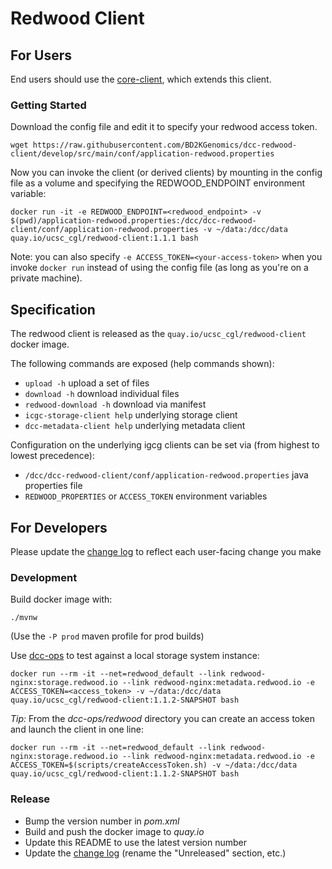 # Redwood Client

## For Users
End users should use the [core-client](https://github.com/BD2KGenomics/dcc-spinnaker-client), which extends this client.

### Getting Started
Download the config file and edit it to specify your redwood access token.
```
wget https://raw.githubusercontent.com/BD2KGenomics/dcc-redwood-client/develop/src/main/conf/application-redwood.properties
```

Now you can invoke the client (or derived clients) by mounting in the config file as a volume and specifying the REDWOOD_ENDPOINT environment variable:
```
docker run -it -e REDWOOD_ENDPOINT=<redwood_endpoint> -v $(pwd)/application-redwood.properties:/dcc/dcc-redwood-client/conf/application-redwood.properties -v ~/data:/dcc/data quay.io/ucsc_cgl/redwood-client:1.1.1 bash
```

Note: you can also specify `-e ACCESS_TOKEN=<your-access-token>` when you invoke `docker run` instead of using the config file (as long as you're on a private machine).

## Specification
The redwood client is released as the `quay.io/ucsc_cgl/redwood-client` docker image.

The following commands are exposed (help commands shown):
- `upload -h` upload a set of files
- `download -h` download individual files
- `redwood-download -h` download via manifest
- `icgc-storage-client help` underlying storage client
- `dcc-metadata-client help` underlying metadata client

Configuration on the underlying igcg clients can be set via (from highest to lowest precedence):
- `/dcc/dcc-redwood-client/conf/application-redwood.properties` java properties file
- `REDWOOD_PROPERTIES` or `ACCESS_TOKEN` environment variables

## For Developers
Please update the [change log](CHANGELOG.md) to reflect each user-facing change you make

### Development
Build docker image with:
```
./mvnw
```
(Use the `-P prod` maven profile for prod builds)

Use [dcc-ops](https://github.com/BD2KGenomics/dcc-ops) to test against a local storage system instance:
```
docker run --rm -it --net=redwood_default --link redwood-nginx:storage.redwood.io --link redwood-nginx:metadata.redwood.io -e ACCESS_TOKEN=<access_token> -v ~/data:/dcc/data quay.io/ucsc_cgl/redwood-client:1.1.2-SNAPSHOT bash
```

_Tip:_ From the _dcc-ops/redwood_ directory you can create an access token and launch the client in one line:
```
docker run --rm -it --net=redwood_default --link redwood-nginx:storage.redwood.io --link redwood-nginx:metadata.redwood.io -e ACCESS_TOKEN=$(scripts/createAccessToken.sh) -v ~/data:/dcc/data quay.io/ucsc_cgl/redwood-client:1.1.2-SNAPSHOT bash
```

### Release
- Bump  the version number in _pom.xml_
- Build and push the docker image to _quay.io_
- Update this README to use the latest version number
- Update the [change log](CHANGELOG.md) (rename the "Unreleased" section, etc.)
